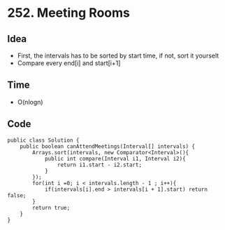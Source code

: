 # 252. Meeting Rooms

## Idea 
* First, the intervals has to be sorted by start time, if not, sort it yourselt 
* Compare every end[i] and start[i+1]


## Time 
* O(nlogn)


## Code 

```
public class Solution {
    public boolean canAttendMeetings(Interval[] intervals) {
        Arrays.sort(intervals, new Comparator<Interval>(){
            public int compare(Interval i1, Interval i2){
                return i1.start - i2.start;
            }
        });
        for(int i =0; i < intervals.length - 1 ; i++){
            if(intervals[i].end > intervals[i + 1].start) return false;
        }
        return true;
    }
}

```